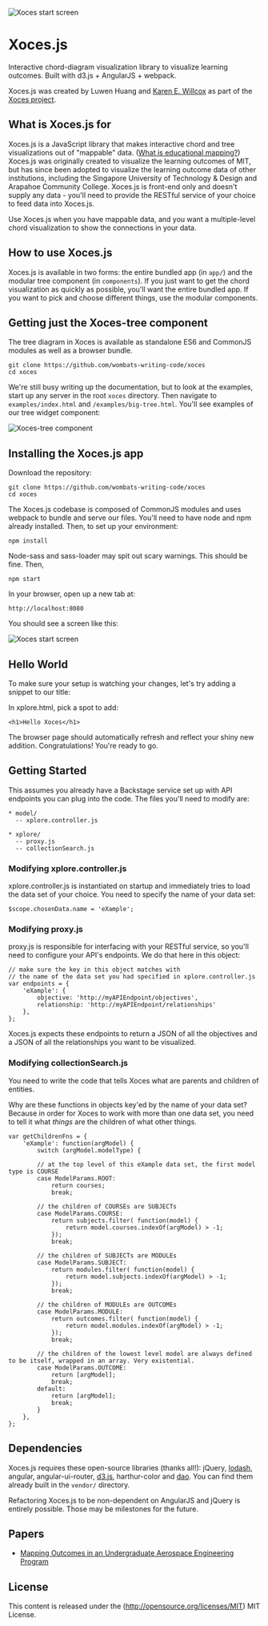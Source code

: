 
![Xoces start screen](images/xoces.png)

# Xoces.js
Interactive chord-diagram visualization library to visualize learning outcomes. Built with d3.js + AngularJS + webpack.

Xoces.js was created by Luwen Huang and [Karen E. Willcox](http://kiwi.mit.edu) as part of the [Xoces project](https://xoces.mit.edu).


## What is Xoces.js for
Xoces.js is a JavaScript library that makes interactive chord and tree visualizations out of "mappable" data. ([What is educational mapping?](http://kiwi.mit.edu/education.php)) Xoces.js was originally created to visualize the learning outcomes of MIT, but has since been adopted to visualize the learning outcome data of other institutions, including the Singapore University of Technology & Design and Arapahoe Community College. Xoces.js is front-end only and doesn't supply any data - you'll need to provide the RESTful service of your choice to feed data into Xoces.js.

Use Xoces.js when you have mappable data, and you want a multiple-level chord visualization to show the connections in your data.

## How to use Xoces.js

Xoces.js is available in two forms: the entire bundled app (in `app/`) and the modular tree component (in `components`). If you just want to get the chord visualization as quickly as possible, you'll want the entire bundled app. If you want to pick and choose different things, use the modular components.

## Getting just the Xoces-tree component

The tree diagram in Xoces is available as standalone ES6 and CommonJS modules as well as a browser bundle.

```
git clone https://github.com/wombats-writing-code/xoces
cd xoces
```

We're still busy writing up the documentation, but to look at the examples, start up any server in the root `xoces` directory. Then navigate to `examples/index.html` and `/examples/big-tree.html`. You'll see examples of our tree widget component:

![Xoces-tree component](images/xoces-tree-component.png)


## Installing the Xoces.js app

Download the repository:

```
git clone https://github.com/wombats-writing-code/xoces
cd xoces
```

The Xoces.js codebase is composed of CommonJS modules and uses webpack to bundle and serve our files. You'll need to have node and npm already installed. Then, to set up your environment:

```
npm install
```

Node-sass and sass-loader may spit out scary warnings. This should be fine. Then,

```
npm start
```

In your browser, open up a new tab at:
```
http://localhost:8080
```

You should see a screen like this:

![Xoces start screen](images/xoces-example.png)


## Hello World
To make sure your setup is watching your changes, let's try adding a snippet to our title:

In xplore.html, pick a spot to add:
```
<h1>Hello Xoces</h1>
```

The browser page should automatically refresh and reflect your shiny new addition. Congratulations! You're ready to go.


## Getting Started
This assumes you already have a Backstage service set up with API endpoints you can plug into the code. The files you'll need to modify are:

```
* model/
  -- xplore.controller.js

* xplore/
  -- proxy.js
  -- collectionSearch.js
```

### Modifying xplore.controller.js
xplore.controller.js is instantiated on startup and immediately tries to load the data set of your choice. You need to specify the name of your data set:

```
$scope.chosenData.name = 'eXample';
```

### Modifying proxy.js
proxy.js is responsible for interfacing with your RESTful service, so you'll need to configure your API's endpoints. We do that here in this object:

```
// make sure the key in this object matches with
// the name of the data set you had specified in xplore.controller.js
var endpoints = {
	'eXample': {
		objective: 'http://myAPIEndpoint/objectives',
		relationship: 'http://myAPIEndpoint/relationships'
	},
};
```
Xoces.js expects these endpoints to return a JSON of all the objectives and a JSON of all the relationships you want to be visualized.


### Modifying collectionSearch.js
You need to write the code that tells Xoces what are parents and children of entities.

Why are these functions in objects key'ed by the name of your data set? Because in order for Xoces to work with more than one data set, you need to tell it what *things* are the children of what other things.

```
var getChildrenFns = {
	'eXample': function(argModel) {
		switch (argModel.modelType) {

		// at the top level of this eXample data set, the first model type is COURSE
		case ModelParams.ROOT:
			return courses;
			break;

		// the children of COURSEs are SUBJECTs
		case ModelParams.COURSE:
			return subjects.filter( function(model) {
				return model.courses.indexOf(argModel) > -1;
			});
			break;

		// the children of SUBJECTs are MODULEs
		case ModelParams.SUBJECT:
			return modules.filter( function(model) {
				return model.subjects.indexOf(argModel) > -1;
			});
			break;

		// the children of MODULEs are OUTCOMEs
		case ModelParams.MODULE:
			return outcomes.filter( function(model) {
				return model.modules.indexOf(argModel) > -1;
			});
			break;

		// the children of the lowest level model are always defined to be itself, wrapped in an array. Very existential.
		case ModelParams.OUTCOME:
			return [argModel];
			break;
		default:
			return [argModel];
			break;
		}
	},
};
```

## Dependencies
Xoces.js requires these open-source libraries (thanks all!): jQuery, [lodash](https://lodash.com/), angular, angular-ui-router, [d3.js](https://github.com/d3/d3), harthur-color and [dao](https://github.com/rhumbl/dao). You can find them already built in the `vendor/` directory.

Refactoring Xoces.js to be non-dependent on AngularJS and jQuery is entirely possible. Those may be milestones for the future.

## Papers
* [Mapping Outcomes in an Undergraduate Aerospace Engineering Program](https://xoces.mit.edu/papers/Linking-learning-outcomes-Willcox.pdf)

## License

This content is released under the (http://opensource.org/licenses/MIT) MIT License.

